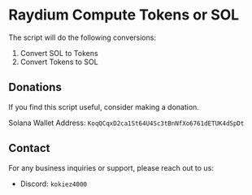 # Raydium Compute Tokens or SOL
The script will do the following conversions:
  1. Convert SOL to Tokens
  2. Convert Tokens to SOL

## Donations
If you find this script useful, consider making a donation.

Solana Wallet Address: `KoqQCqxD2ca1St64U4Sc3tBnNfXo6761dETUK4dSpDt`

## Contact
For any business inquiries or support, please reach out to us:
- Discord: `kokiez4000`

